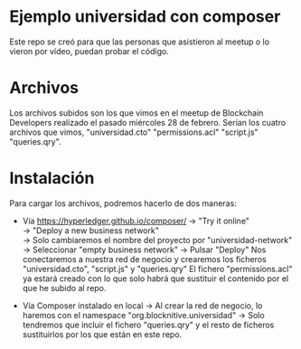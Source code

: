 # Ejemplo universidad con composer
Este repo se creó para que las personas que asistieron al meetup o lo vieron por vídeo, puedan probar el código.

# Archivos
Los archivos subidos son los que vimos en el meetup de Blockchain Developers realizado el pasado miércoles 28 de febrero. 
Serían los cuatro archivos que vimos, "universidad.cto" "permissions.acl" "script.js" "queries.qry".

# Instalación
Para cargar los archivos, podremos hacerlo de dos maneras:

  - Vía https://hyperledger.github.io/composer/  -> "Try it online"  
    -> "Deploy a new business network"  
    -> Solo cambiaremos el nombre del proyecto por "universidad-network"
    -> Seleccionar "empty business network"
    -> Pulsar "Deploy"
    Nos conectaremos a nuestra red de negocio y crearemos los ficheros  "universidad.cto",  "script.js" y "queries.qry"
    El fichero "permissions.acl" ya estará creado con lo que solo habrá que sustituir el contenido por el que he subido al repo.
    
  - Vía Composer instalado en local
    -> Al crear la red de negocio, lo haremos con el namespace "org.blocknitive.universidad"
    -> Solo tendremos que incluir el fichero "queries.qry" y el resto de ficheros sustituirlos por los que están en este repo.
